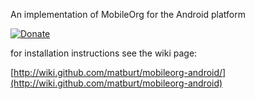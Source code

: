 An implementation of MobileOrg for the Android platform

[![Donate](http://pledgie.com/campaigns/10553.png)](http://www.pledgie.com/campaigns/10553)

for installation instructions see the wiki page:

[http://wiki.github.com/matburt/mobileorg-android/](http://wiki.github.com/matburt/mobileorg-android)
